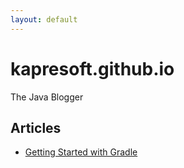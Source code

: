 ```yaml
---
layout: default
---
```


# kapresoft.github.io
The Java Blogger

## Articles

* [Getting Started with Gradle](docs/getting-started-with-gradle)


